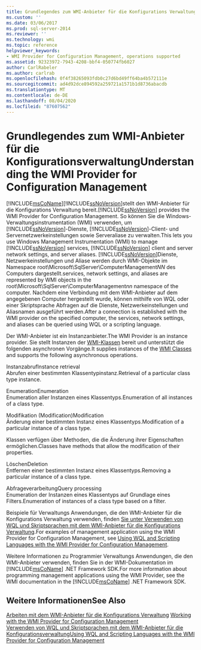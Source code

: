 ```yaml
---
title: Grundlegendes zum WMI-Anbieter für die Konfigurations Verwaltung | Microsoft-Dokumentation
ms.custom: ''
ms.date: 03/06/2017
ms.prod: sql-server-2014
ms.reviewer: ''
ms.technology: wmi
ms.topic: reference
helpviewer_keywords:
- WMI Provider for Configuration Management, operations supported
ms.assetid: 92323972-7943-4208-bbf4-050774fb6027
author: CarlRabeler
ms.author: carlrab
ms.openlocfilehash: 0f4f38265093fdb0c27d6bd49ff64ba4b572111e
ms.sourcegitcommit: ad4d92dce894592a259721a1571b1d8736abacdb
ms.translationtype: MT
ms.contentlocale: de-DE
ms.lasthandoff: 08/04/2020
ms.locfileid: "87607562"
---
```

# <a name="understanding-the-wmi-provider-for-configuration-management"></a><span data-ttu-id="d17a5-102">Grundlegendes zum WMI-Anbieter für die Konfigurationsverwaltung</span><span class="sxs-lookup"><span data-stu-id="d17a5-102">Understanding the WMI Provider for Configuration Management</span></span>
  [!INCLUDE[msCoName](../../includes/msconame-md.md)]<span data-ttu-id="d17a5-103">[!INCLUDE[ssNoVersion](../../includes/ssnoversion-md.md)]stellt den WMI-Anbieter für die Konfigurations Verwaltung bereit.</span><span class="sxs-lookup"><span data-stu-id="d17a5-103">[!INCLUDE[ssNoVersion](../../includes/ssnoversion-md.md)] provides the WMI Provider for Configuration Management.</span></span> <span data-ttu-id="d17a5-104">So können Sie die Windows-Verwaltungsinstrumentation (WMI) verwenden, um [!INCLUDE[ssNoVersion](../../includes/ssnoversion-md.md)]-Dienste, [!INCLUDE[ssNoVersion](../../includes/ssnoversion-md.md)]-Client- und Servernetzwerkeinstellungen sowie Serveraliase zu verwalten.</span><span class="sxs-lookup"><span data-stu-id="d17a5-104">This lets you use Windows Management Instrumentation (WMI) to manage [!INCLUDE[ssNoVersion](../../includes/ssnoversion-md.md)] services, [!INCLUDE[ssNoVersion](../../includes/ssnoversion-md.md)] client and server network settings, and server aliases.</span></span> [!INCLUDE[ssNoVersion](../../includes/ssnoversion-md.md)]<span data-ttu-id="d17a5-105">Dienste, Netzwerkeinstellungen und Aliase werden durch WMI-Objekte im Namespace root\Microsoft\SqlServer\ComputerManagement*NN* des Computers dargestellt.</span><span class="sxs-lookup"><span data-stu-id="d17a5-105">services, network settings, and aliases are represented by WMI objects in the root\Microsoft\SqlServer\ComputerManagement*nn* namespace of the computer.</span></span> <span data-ttu-id="d17a5-106">Nachdem eine Verbindung mit dem WMI-Anbieter auf dem angegebenen Computer hergestellt wurde, können mithilfe von WQL oder einer Skriptsprache Abfragen auf die Dienste, Netzwerkeinstellungen und Aliasnamen ausgeführt werden.</span><span class="sxs-lookup"><span data-stu-id="d17a5-106">After a connection is established with the WMI provider on the specified computer, the services, network settings, and aliases can be queried using WQL or a scripting language.</span></span>  
  
 <span data-ttu-id="d17a5-107">Der WMI-Anbieter ist ein Instanzanbieter.</span><span class="sxs-lookup"><span data-stu-id="d17a5-107">The WMI Provider is an instance provider.</span></span> <span data-ttu-id="d17a5-108">Sie stellt Instanzen der [WMI-Klassen](../wmi-provider-configuration-classes/wmi-provider-for-configuration-management-classes.md) bereit und unterstützt die folgenden asynchronen Vorgänge.</span><span class="sxs-lookup"><span data-stu-id="d17a5-108">It supplies instances of the [WMI Classes](../wmi-provider-configuration-classes/wmi-provider-for-configuration-management-classes.md) and supports the following asynchronous operations.</span></span>  
  
 <span data-ttu-id="d17a5-109">Instanzabruf</span><span class="sxs-lookup"><span data-stu-id="d17a5-109">Instance retrieval</span></span>  
 <span data-ttu-id="d17a5-110">Abrufen einer bestimmten Klassentypinstanz.</span><span class="sxs-lookup"><span data-stu-id="d17a5-110">Retrieval of a particular class type instance.</span></span>  
  
 <span data-ttu-id="d17a5-111">Enumeration</span><span class="sxs-lookup"><span data-stu-id="d17a5-111">Enumeration</span></span>  
 <span data-ttu-id="d17a5-112">Enumeration aller Instanzen eines Klassentyps.</span><span class="sxs-lookup"><span data-stu-id="d17a5-112">Enumeration of all instances of a class type.</span></span>  
  
 <span data-ttu-id="d17a5-113">Modifikation (Modification)</span><span class="sxs-lookup"><span data-stu-id="d17a5-113">Modification</span></span>  
 <span data-ttu-id="d17a5-114">Änderung einer bestimmten Instanz eines Klassentyps.</span><span class="sxs-lookup"><span data-stu-id="d17a5-114">Modification of a particular instance of a class type.</span></span>  
  
 <span data-ttu-id="d17a5-115">Klassen verfügen über Methoden, die die Änderung ihrer Eigenschaften ermöglichen.</span><span class="sxs-lookup"><span data-stu-id="d17a5-115">Classes have methods that allow the modification of their properties.</span></span>  
  
 <span data-ttu-id="d17a5-116">Löschen</span><span class="sxs-lookup"><span data-stu-id="d17a5-116">Deletion</span></span>  
 <span data-ttu-id="d17a5-117">Entfernen einer bestimmten Instanz eines Klassentyps.</span><span class="sxs-lookup"><span data-stu-id="d17a5-117">Removing a particular instance of a class type.</span></span>  
  
 <span data-ttu-id="d17a5-118">Abfrageverarbeitung</span><span class="sxs-lookup"><span data-stu-id="d17a5-118">Query processing</span></span>  
 <span data-ttu-id="d17a5-119">Enumeration der Instanzen eines Klassentyps auf Grundlage eines Filters.</span><span class="sxs-lookup"><span data-stu-id="d17a5-119">Enumeration of instances of a class type based on a filter.</span></span>  
  
 <span data-ttu-id="d17a5-120">Beispiele für Verwaltungs Anwendungen, die den WMI-Anbieter für die Konfigurations Verwaltung verwenden, finden [Sie unter Verwenden von WQL und Skriptsprachen mit dem WMI-Anbieter für die Konfigurations Verwaltung](using-wql-and-scripting-languages-with-the-wmi-provider.md).</span><span class="sxs-lookup"><span data-stu-id="d17a5-120">For examples of management application using the WMI Provider for Configuration Management, see [Using WQL and Scripting Languages with the WMI Provider for Configuration Management](using-wql-and-scripting-languages-with-the-wmi-provider.md).</span></span>  
  
 <span data-ttu-id="d17a5-121">Weitere Informationen zu Programmier Verwaltungs Anwendungen, die den WMI-Anbieter verwenden, finden Sie in der WMI-Dokumentation im [!INCLUDE[msCoName](../../includes/msconame-md.md)] .NET Framework SDK.</span><span class="sxs-lookup"><span data-stu-id="d17a5-121">For more information about programming management applications using the WMI Provider, see the WMI documentation in the [!INCLUDE[msCoName](../../includes/msconame-md.md)] .NET Framework SDK.</span></span>  
  
## <a name="see-also"></a><span data-ttu-id="d17a5-122">Weitere Informationen</span><span class="sxs-lookup"><span data-stu-id="d17a5-122">See Also</span></span>  
 <span data-ttu-id="d17a5-123">[Arbeiten mit dem WMI-Anbieter für die Konfigurations Verwaltung](working-with-the-wmi-provider-for-configuration-management.md) </span><span class="sxs-lookup"><span data-stu-id="d17a5-123">[Working with the WMI Provider for Configuration Management](working-with-the-wmi-provider-for-configuration-management.md) </span></span>  
 [<span data-ttu-id="d17a5-124">Verwenden von WQL und Skriptsprachen mit dem WMI-Anbieter für die Konfigurationsverwaltung</span><span class="sxs-lookup"><span data-stu-id="d17a5-124">Using WQL and Scripting Languages with the WMI Provider for Configuration Management</span></span>](using-wql-and-scripting-languages-with-the-wmi-provider.md)  
  
  
